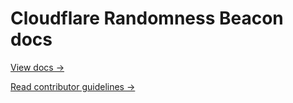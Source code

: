 # Cloudflare Randomness Beacon docs

[View docs →](https://secret.wiki/randomness-beacon)

[Read contributor guidelines →](https://secret.wiki/docs-engine/contributing/content-framework)
